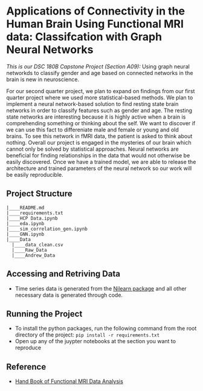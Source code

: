 # Applications of Connectivity in the Human Brain Using Functional MRI data: Classifcation with Graph Neural Networks

_This is our DSC 180B Capstone Project (Section A09):_ Using graph neural networkds to classify gender and age based on connected networks in the brain is new in neuroscience. 

For our second quarter project, we plan to expand on findings from our first quarter project where we used more statistical-based methods. We plan to implement a neural network-based solution to find resting state brain networks in order to classify features such as gender and age. The resting state networks are interesting because it is highly active when a brain is comprehending something or thinking about the self. We want to discover if we can use this fact to differeniate male and female or young and old brains. To see this network in fMRI data, the patient is asked to think about nothing. Overall our project is engaged in the mysteries of our brain which cannot only be solved by statistical approaches. Neural networks are beneficial for finding relationships in the data that would not otherwise be easily discovered. Once we have a trained model, we are able to release the architecture and trained parameters of the neural network so our work will be easily reproducible.

## Project Structure

```
|____README.md
|____requirements.txt
|____HCP Data.ipynb
|____eda.ipynb
|____sim_correlation_gen.ipynb
|____GNN.ipynb
|____Data
  |____data_clean.csv
  |____Raw_Data
  |____Andrew_Data
```

## Accessing and Retriving Data

 * Time series data is generated from the [Nilearn package](https://nilearn.github.io/stable/index.html) and all other necessary data is generated through code.

## Running the Project

 * To install the python packages, run the following command from the root directory of the project: `pip install -r requirements.txt`
 * Open up any of the juypter notebooks at the section you want to reproduce

## Reference

* [Hand Book of Functional MRI Data Analysis](https://www.cs.mtsu.edu/~xyang/fMRIHandBook.pdf)

